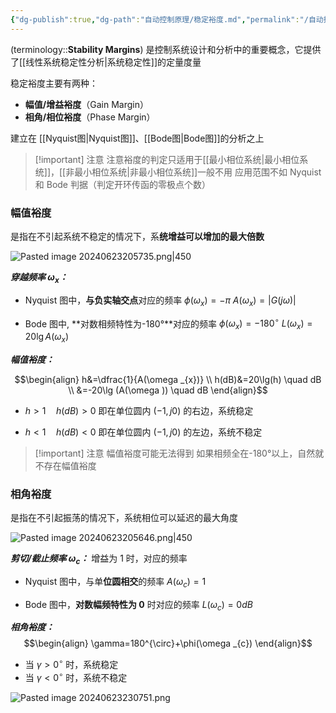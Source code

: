 ```yaml
---
{"dg-publish":true,"dg-path":"自动控制原理/稳定裕度.md","permalink":"/自动控制原理/稳定裕度/","dgPassFrontmatter":true,"noteIcon":"","created":"2024-05-21T15:20:28.589+08:00","updated":"2024-09-03T23:54:33.731+08:00"}
---
```


(terminology::**Stability Margins**)
是控制系统设计和分析中的重要概念，它提供了[[线性系统稳定性分析\|系统稳定性]]的定量度量

稳定裕度主要有两种：
- **幅值/增益裕度**（Gain Margin）
- **相角/相位裕度**（Phase Margin）

建立在 [[Nyquist图\|Nyquist图]]、[[Bode图\|Bode图]]的分析之上
>[!important] 注意
>注意裕度的判定只适用于[[最小相位系统\|最小相位系统]]，[[非最小相位系统\|非最小相位系统]]一般不用
>应用范围不如 Nyquist 和 Bode 判据（判定开环传函的零极点个数）

### 幅值裕度
是指在不引起系统不稳定的情况下，系**统增益可以增加的最大倍数**

![Pasted image 20240623205735.png|450](/img/user/%E5%8A%9F%E8%83%BD%E6%80%A7%E6%96%87%E4%BB%B6%E5%A4%B9/%E8%BD%BD%E5%85%A5%E7%9A%84%E5%AA%92%E4%BD%93%E8%B5%84%E6%BA%90/Pasted%20image%2020240623205735.png)


***穿越频率 $\omega_{x}$：***
- Nyquist 图中，**与负实轴交点**对应的频率
	$\phi(\omega_{x})=-\pi$
	$A (\omega _{x})=\left\lvert  G (j\omega ) \right\rvert$
	
- Bode 图中, **对数相频特性为-180°**对应的频率
	$\phi(\omega_{x})=-180^{\circ}$
	$L(\omega _{x})=20\lg A(\omega _{x})$


***幅值裕度：***

$$\begin{align}
h&=\dfrac{1}{A(\omega _{x})} \\
h(dB)&=20\lg(h) \quad dB \\
&=-20\lg (A(\omega )) \quad dB
\end{align}$$

- $h>1\quad h(dB)>0$
	即在单位圆内 $(-1,j 0)$ 的右边，系统稳定
	
- $h<1\quad h(dB)<0$
	即在单位圆内 $(-1,j 0)$ 的左边，系统不稳定


>[!important] 注意
>幅值裕度可能无法得到
>如果相频全在-180°以上，自然就不存在幅值裕度

### 相角裕度
是指在不引起振荡的情况下，系统相位可以延迟的最大角度

![Pasted image 20240623205646.png|450](/img/user/%E5%8A%9F%E8%83%BD%E6%80%A7%E6%96%87%E4%BB%B6%E5%A4%B9/%E8%BD%BD%E5%85%A5%E7%9A%84%E5%AA%92%E4%BD%93%E8%B5%84%E6%BA%90/Pasted%20image%2020240623205646.png)


***剪切/截止频率 $\omega_{c}$：***
增益为 1 时，对应的频率
- Nyquist 图中，与单**位圆相交**的频率
	$A(\omega_{c})=1$
	
- Bode 图中，**对数幅频特性为 0** 时对应的频率
	$L(\omega_{c})=0dB$

***相角裕度：***
$$\begin{align}
\gamma=180^{\circ}+\phi(\omega _{c})
\end{align}$$
- 当 $\gamma>0^{\circ}$ 时，系统稳定
- 当 $\gamma<0^{\circ}$ 时，系统不稳定




![Pasted image 20240623230751.png](/img/user/%E5%8A%9F%E8%83%BD%E6%80%A7%E6%96%87%E4%BB%B6%E5%A4%B9/%E8%BD%BD%E5%85%A5%E7%9A%84%E5%AA%92%E4%BD%93%E8%B5%84%E6%BA%90/Pasted%20image%2020240623230751.png)

